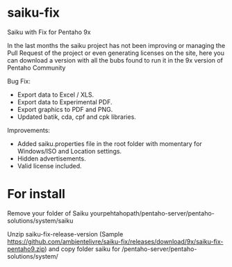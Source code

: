 # saiku-fix
Saiku with Fix for Pentaho 9x

In the last months the saiku project has not been improving or managing the Pull Request of the project or even generating licenses on the site, here you can download a version with all the bubs found to run it in the 9x version of Pentaho Community

Bug Fix:
- Export data to Excel / XLS.
- Export data to Experimental PDF.
- Export graphics to PDF and PNG.
- Updated batik, cda, cpf and cpk libraries.

Improvements:
- Added saiku.properties file in the root folder with momentary for Windows/ISO and Location settings.
- Hidden advertisements.
- Valid license included. 

# For install

Remove your folder of Saiku  yourpehtahopath/pentaho-server/pentaho-solutions/system/saiku
  
Unzip saiku-fix-release-version (Sample https://github.com/ambientelivre/saiku-fix/releases/download/9x/saiku-fix-pentaho9.zip) and copy folder saiku for <yourpehtahopath>/pentaho-server/pentaho-solutions/system/
